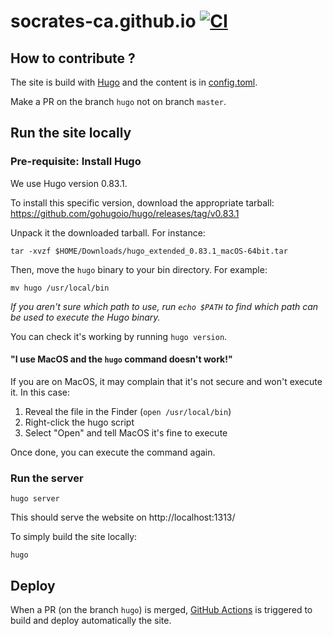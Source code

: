 # socrates-ca.github.io [![CI](https://github.com/socrates-ca/socrates-ca.github.io/actions/workflows/main.yml/badge.svg)](https://github.com/socrates-ca/socrates-ca.github.io/actions/workflows/main.yml)

## How to contribute ?

The site is build with [Hugo](https://gohugo.io/) and the content is in [config.toml](config.toml).

Make a PR on the branch `hugo` not on branch `master`.

## Run the site locally

### Pre-requisite: Install Hugo

We use Hugo version 0.83.1.

To install this specific version, download the appropriate tarball: https://github.com/gohugoio/hugo/releases/tag/v0.83.1

Unpack it the downloaded tarball. For instance:

```
tar -xvzf $HOME/Downloads/hugo_extended_0.83.1_macOS-64bit.tar
```

Then, move the `hugo` binary to your bin directory. For example:

```
mv hugo /usr/local/bin
```

_If you aren't sure which path to use, run `echo $PATH` to find which path can be used to execute the Hugo binary._

You can check it's working by running `hugo version`.

#### "I use MacOS and the `hugo` command doesn't work!"

If you are on MacOS, it may complain that it's not secure and won't execute it. In this case:

1. Reveal the file in the Finder (`open /usr/local/bin`)
2. Right-click the hugo script
3. Select "Open" and tell MacOS it's fine to execute

Once done, you can execute the command again.

### Run the server

```shell
hugo server
```

This should serve the website on http://localhost:1313/

To simply build the site locally:

```shell
hugo
```

## Deploy

When a PR (on the branch `hugo`) is merged, [GitHub Actions](https://github.com/socrates-ca/socrates-ca.github.io/actions) is triggered to build and deploy automatically the site.
